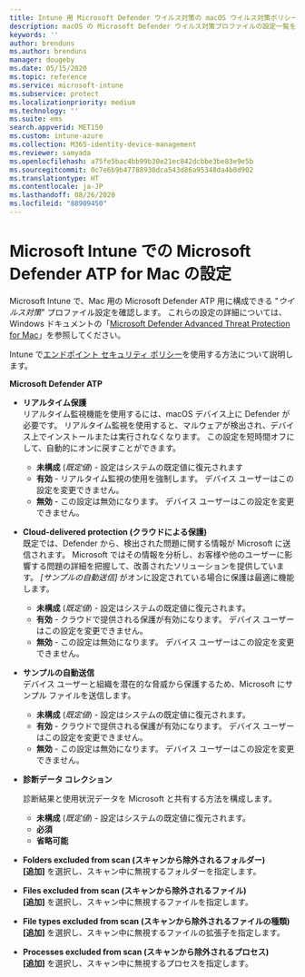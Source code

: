 ```yaml
---
title: Intune 用 Microsoft Defender ウイルス対策の macOS ウイルス対策ポリシーの設定 | Microsoft Docs
description: macOS の Microsoft Defender ウイルス対策プロファイルの設定一覧を参照してください。 このプロファイルは、Microsoft Intune の macOS のエンドポイント セキュリティ ウイルス対策ポリシーの一部です。
keywords: ''
author: brenduns
ms.author: brenduns
manager: dougeby
ms.date: 05/15/2020
ms.topic: reference
ms.service: microsoft-intune
ms.subservice: protect
ms.localizationpriority: medium
ms.technology: ''
ms.suite: ems
search.appverid: MET150
ms.custom: intune-azure
ms.collection: M365-identity-device-management
ms.reviewer: samyada
ms.openlocfilehash: a75fe5bac4bb99b30e21ec842dcbbe3be83e9e5b
ms.sourcegitcommit: 0c7e6b9b47788930dca543d86a95348da4b0d902
ms.translationtype: HT
ms.contentlocale: ja-JP
ms.lasthandoff: 08/26/2020
ms.locfileid: "88909450"
---
```

# <a name="settings-for-microsoft-defender-atp-for-mac-in-microsoft-intune"></a>Microsoft Intune での Microsoft Defender ATP for Mac の設定

Microsoft Intune で、Mac 用の Microsoft Defender ATP 用に構成できる "*ウイルス対策*" プロファイル設定を確認します。 これらの設定の詳細については、Windows ドキュメントの「[Microsoft Defender Advanced Threat Protection for Mac](/windows/security/threat-protection/microsoft-defender-atp/microsoft-defender-atp-mac)」を参照してください。

Intune で[エンドポイント セキュリティ ポリシー](../protect/endpoint-security-policy.md)を使用する方法について説明します。

**Microsoft Defender ATP**

- **リアルタイム保護**  
  リアルタイム監視機能を使用するには、macOS デバイス上に Defender が必要です。 リアルタイム監視を使用すると、マルウェアが検出され、デバイス上でインストールまたは実行されなくなります。 この設定を短時間オフにして、自動的にオンに戻すことができます。

  - **未構成** (*既定値*) - 設定はシステムの既定値に復元されます
  - **有効** - リアルタイム監視の使用を強制します。 デバイス ユーザーはこの設定を変更できません。
  - **無効** - この設定は無効になります。 デバイス ユーザーはこの設定を変更できません。

- **Cloud-delivered protection (クラウドによる保護)**  
  既定では、Defender から、検出された問題に関する情報が Microsoft に送信されます。 Microsoft ではその情報を分析し、お客様や他のユーザーに影響する問題の詳細を把握して、改善されたソリューションを提供しています。 *[サンプルの自動送信]* がオンに設定されている場合に保護は最適に機能します。

  - **未構成** (*既定値*) - 設定はシステムの既定値に復元されます。
  - **有効** - クラウドで提供される保護が有効になります。 デバイス ユーザーはこの設定を変更できません。
  - **無効** - この設定は無効になります。 デバイス ユーザーはこの設定を変更できません。

- **サンプルの自動送信**  
  デバイス ユーザーと組織を潜在的な脅威から保護するため、Microsoft にサンプル ファイルを送信します。

  - **未構成** (*既定値*) - 設定はシステムの既定値に復元されます。
  - **有効** - クラウドで提供される保護が有効になります。  デバイス ユーザーはこの設定を変更できません。
  - **無効** - この設定は無効になります。 デバイス ユーザーはこの設定を変更できません。

- **診断データ コレクション**

  診断結果と使用状況データを Microsoft と共有する方法を構成します。

  - **未構成** (*既定値*) - 設定はシステムの既定値に復元されます。
  - **必須**
  - **省略可能**

- **Folders excluded from scan (スキャンから除外されるフォルダー)**  
  **[追加]** を選択し、スキャン中に無視するフォルダーを指定します。

- **Files excluded from scan (スキャンから除外されるファイル)**  
  **[追加]** を選択し、スキャン中に無視するファイルを指定します。

- **File types excluded from scan (スキャンから除外されるファイルの種類)**  
  **[追加]** を選択し、スキャン中に無視するファイルの拡張子を指定します。

- **Processes excluded from scan (スキャンから除外されるプロセス)**  
  **[追加]** を選択し、スキャン中に無視するプロセスを指定します。